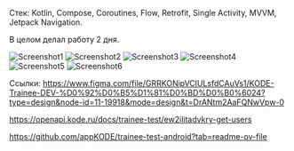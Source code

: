 Стек: Kotlin, Compose, Coroutines, Flow, Retrofit, Single Activity, MVVM, Jetpack Navigation.

В целом делал работу 2 дня.

![Screenshot1](https://github.com/dreamwalker-123/kode-trainee-2024/blob/master/Снимок%20экрана%20(57).png)
![Screenshot2](https://github.com/dreamwalker-123/kode-trainee-2024/blob/master/Снимок%20экрана%20(58).png)
![Screenshot3](https://github.com/dreamwalker-123/kode-trainee-2024/blob/master/Снимок%20экрана%20(59).png)
![Screenshot4](https://github.com/dreamwalker-123/kode-trainee-2024/blob/master/Снимок%20экрана%20(60).png)
![Screenshot5](https://github.com/dreamwalker-123/kode-trainee-2024/blob/master/Снимок%20экрана%20(61).png)
![Screenshot6](https://github.com/dreamwalker-123/kode-trainee-2024/blob/master/Снимок%20экрана%20(62).png)

Ссылки:
https://www.figma.com/file/GRRKONipVClULsfdCAuVs1/KODE-Trainee-DEV-%D0%92%D0%B5%D1%81%D0%BD%D0%B0%6024?type=design&node-id=11-19918&mode=design&t=DrANtm2AaFQNwVpw-0

https://openapi.kode.ru/docs/trainee-test/ew2ilitadvkry-get-users

https://github.com/appKODE/trainee-test-android?tab=readme-ov-file
